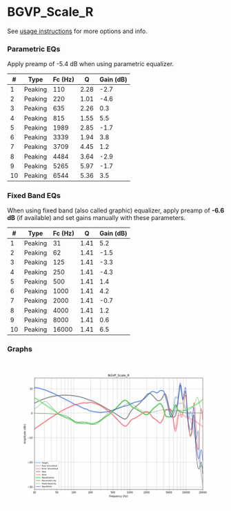 # BGVP_Scale_R
See [usage instructions](https://github.com/jaakkopasanen/AutoEq#usage) for more options and info.

### Parametric EQs
Apply preamp of -5.4 dB when using parametric equalizer.

|   # | Type    |   Fc (Hz) |    Q |   Gain (dB) |
|-----|---------|-----------|------|-------------|
|   1 | Peaking |       110 | 2.28 |        -2.7 |
|   2 | Peaking |       220 | 1.01 |        -4.6 |
|   3 | Peaking |       635 | 2.26 |         0.3 |
|   4 | Peaking |       815 | 1.55 |         5.5 |
|   5 | Peaking |      1989 | 2.85 |        -1.7 |
|   6 | Peaking |      3339 | 1.94 |         3.8 |
|   7 | Peaking |      3709 | 4.45 |         1.2 |
|   8 | Peaking |      4484 | 3.64 |        -2.9 |
|   9 | Peaking |      5265 | 5.97 |        -1.7 |
|  10 | Peaking |      6544 | 5.36 |         3.5 |

### Fixed Band EQs
When using fixed band (also called graphic) equalizer, apply preamp of **-6.6 dB** (if available) and set gains manually with these parameters.

|   # | Type    |   Fc (Hz) |    Q |   Gain (dB) |
|-----|---------|-----------|------|-------------|
|   1 | Peaking |        31 | 1.41 |         5.2 |
|   2 | Peaking |        62 | 1.41 |        -1.5 |
|   3 | Peaking |       125 | 1.41 |        -3.3 |
|   4 | Peaking |       250 | 1.41 |        -4.3 |
|   5 | Peaking |       500 | 1.41 |         1.4 |
|   6 | Peaking |      1000 | 1.41 |         4.2 |
|   7 | Peaking |      2000 | 1.41 |        -0.7 |
|   8 | Peaking |      4000 | 1.41 |         1.2 |
|   9 | Peaking |      8000 | 1.41 |         0.6 |
|  10 | Peaking |     16000 | 1.41 |         6.5 |

### Graphs
![](./BGVP_Scale_R.png)
